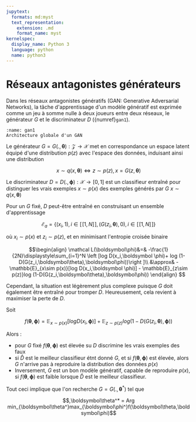 ```yaml
---
jupytext:
  formats: md:myst
  text_representation:
    extension: .md
    format_name: myst
kernelspec:
  display_name: Python 3
  language: python
  name: python3
---
```

# Réseaux antagonistes générateurs

Dans les réseaux antagonistes génératifs (GAN: Generative Adversarial Networks), la tâche d'apprentissage d'un modèle génératif est exprimée comme un jeu à somme nulle à deux joueurs entre deux réseaux, le générateur $G$ et le discriminateur $D$ ({numref}`gan1`).


```{figure} ./images/overview.png
:name: gan1
Architecture globale d'un GAN
```

Le générateur $G=G(.,\boldsymbol\theta): \mathcal Z\rightarrow \mathcal X$ met en correspondance un espace latent équipé d'une distribution $p(z)$ avec l'espace des données, induisant ainsi une distribution 

$$x\sim q(x,\boldsymbol\theta) \Leftrightarrow z\sim p(z), x=G(z,\boldsymbol\theta)$$

Le discriminateur $D=D(.,\boldsymbol\phi): \mathcal X\rightarrow [0,1]$ est un classifieur entraîné pour distinguer les vrais exemples $x\sim p(x)$ des exemples générés par $G$ $x\sim q(x,\boldsymbol\theta)$

Pour un $G$ fixé, $D$ peut-être entraîné en construisant un ensemble d'apprentissage

$$\mathcal E_a = \{(x_i,1),i\in[\![1,N]\!],(G(z_i,\boldsymbol\theta),0),i\in[\![1,N]\!]\}$$

où $x_i\sim  p(x)$ et $z_i\sim  p(z)$, et en minimisant l'entropie croisée binaire

$$\begin{align}
\mathcal L(\boldsymbol\phi)&=& -\frac{1}{2N}\displaystyle\sum_{i=1}^N \left [log D(x_i,\boldsymbol \phi)+ log (1-D(G(z_i,\boldsymbol\theta),\boldsymbol\phi))\right ]\\
&\approx& -\mathbb{E}_{x\sim p(x)}[log D(x_i,\boldsymbol \phi)] - \mathbb{E}_{z\sim p(z)}log (1-D(G(z_i,\boldsymbol\theta),\boldsymbol\phi))
\end{align}
$$

Cependant, la situation est légèrement plus complexe puisque $G$ doit également être entraîné pour tromper $D$. Heureusement, cela revient à maximiser la perte de $D$.

Soit 

$$f(\boldsymbol\theta,\boldsymbol\phi) = \mathbb{E}_{x\sim p(x)}[log D(x_i,\boldsymbol \phi)] + \mathbb{E}_{z\sim p(z)}log (1-D(G(z_i,\boldsymbol\theta),\boldsymbol\phi))$$

Alors : 
- pour $G$ fixé $f(\boldsymbol\theta,\boldsymbol\phi)$ est élevée su $D$ discrimine les vrais exemples des faux
- si $\hat D$ est le meilleur classifieur étnt donné $G$, et si $f(\boldsymbol\theta,\boldsymbol\phi)$ est élevée, alors $G$ n'arrive pas à reproduire la distribution des données $p(x)$
- Inversement, $G$ est un bon modèle génératif, capable de reproduire $p(x)$, si $f(\boldsymbol\theta,\boldsymbol\phi)$ est faible lorsque $\hat D$ est le meilleur classifieur.

Tout ceci implique que l'on recherche $G=G(.,\boldsymbol\theta^*)$ tel que 

$$,\boldsymbol\theta^* = Arg min_{\boldsymbol\theta^}max_{\boldsymbol\phi^}f(\boldsymbol\theta,\boldsymbol\phi)$$